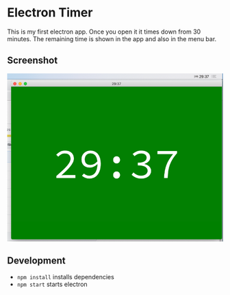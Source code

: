 # Electron Timer

This is my first electron app. Once you open it it times down from 30 minutes. The remaining time is shown in the app and also in the menu bar.

## Screenshot

![Screenshot of application including menu bar](/assets/screenshots/screenshot.png)

## Development

- `npm install` installs dependencies
- `npm start` starts electron
